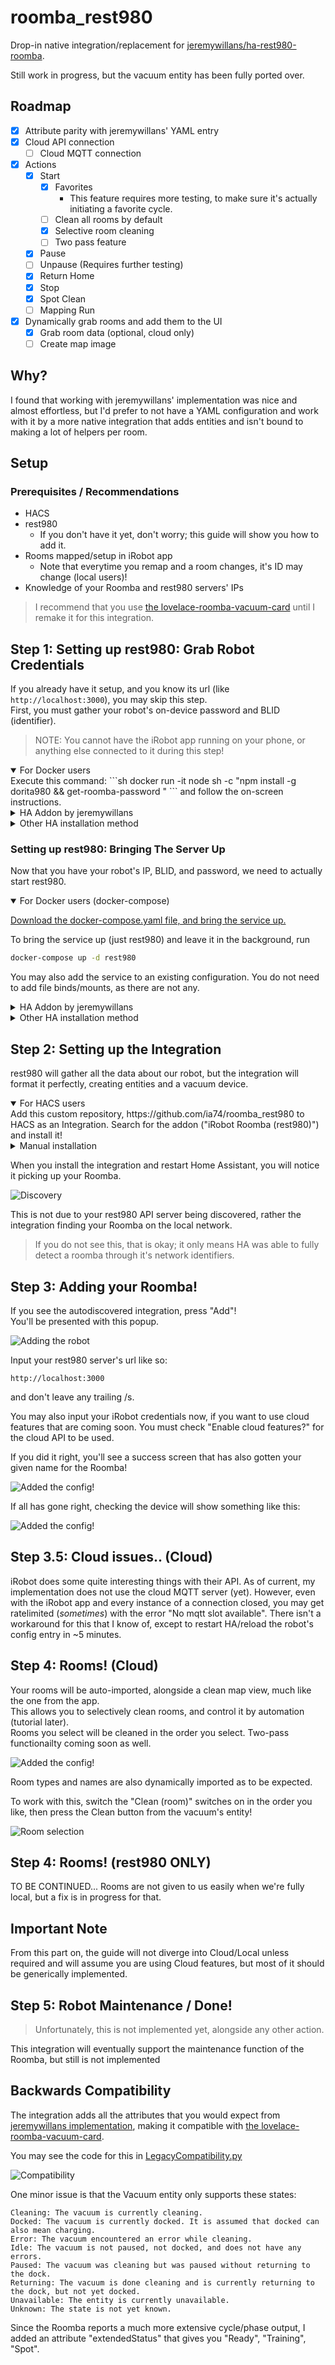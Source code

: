 # roomba_rest980

Drop-in native integration/replacement for [jeremywillans/ha-rest980-roomba](https://github.com/jeremywillans/ha-rest980-roomba).

Still work in progress, but the vacuum entity has been fully ported over.

## Roadmap

- [x] Attribute parity with jeremywillans' YAML entry
- [x] Cloud API connection
  - [ ] Cloud MQTT connection
- [x] Actions
  - [x] Start
    - [x] Favorites
      - This feature requires more testing, to make sure it's actually initiating a favorite cycle.
    - [ ] Clean all rooms by default
    - [x] Selective room cleaning
    - [ ] Two pass feature
  - [x] Pause
  - [ ] Unpause (Requires further testing)
  - [x] Return Home
  - [x] Stop
  - [x] Spot Clean
  - [ ] Mapping Run
- [x] Dynamically grab rooms and add them to the UI
  - [x] Grab room data (optional, cloud only)
  - [ ] Create map image

## Why?

I found that working with jeremywillans' implementation was nice and almost effortless, but I'd prefer to not have a YAML configuration and work with it by a more native integration that adds entities and isn't bound to making a lot of helpers per room.

## Setup

### Prerequisites / Recommendations

- HACS
- rest980
  - If you don't have it yet, don't worry; this guide will show you how to add it.
- Rooms mapped/setup in iRobot app
  - Note that everytime you remap and a room changes, it's ID may change (local users)!
- Knowledge of your Roomba and rest980 servers' IPs

> I recommend that you use [the lovelace-roomba-vacuum-card](https://github.com/jeremywillans/lovelace-roomba-vacuum-card) until I remake it for this integration.


## Step 1: Setting up rest980: Grab Robot Credentials

If you already have it setup, and you know its url (like `http://localhost:3000`), you may skip this step.  
First, you must gather your robot's on-device password and BLID (identifier).

> NOTE: You cannot have the iRobot app running on your phone, or anything else connected to it during this step!

<details open>
  <summary>
  For Docker users
  </summary>
Execute this command:  
```sh
docker run -it node sh -c "npm install -g dorita980 && get-roomba-password <robotIP>"
```
and follow the on-screen instructions.
</details>

<details>
  <summary>
  HA Addon by jeremywillans
  </summary>

Add `https://github.com/jeremywillans/hass-addons` to the Addons tab.
Locate and install the `roombapw` addon, following the included instructions.

</details>

<details>
  <summary>
  Other HA installation method
  </summary>

If you dont have direct access to Docker, you can clone and install the dorita980 package locally.  
See [dorita980's instructions on how to get the credentials](https://github.com/koalazak/dorita980#how-to-get-your-usernameblid-and-password).

</details>

### Setting up rest980: Bringing The Server Up

Now that you have your robot's IP, BLID, and password, we need to actually start rest980.

<details open>
  <summary>
  For Docker users (docker-compose)
  </summary>

[Download the docker-compose.yaml file, and bring the service up.](docker-compose.yaml)

To bring the service up (just rest980) and leave it in the background, run

```sh
docker-compose up -d rest980
```

You may also add the service to an existing configuration. You do not need to add file binds/mounts, as there are not any.

</details>

<details>
  <summary>
  HA Addon by jeremywillans
  </summary>

If you haven't, add `https://github.com/jeremywillans/hass-addons` to the Addons tab.
Locate and install the `rest980` addon, then update and save the configuration options with the credentials you got from the previous step.
> NOTE: Rest980 Firmware option 2 implies v2+ (inclusive of 3.x)

</details>

<details>
  <summary>
    Other HA installation method
  </summary>

  Clone and start the [rest980 server by koalazak, and note your computer's IP and port.](https://github.com/koalazak/rest980)

</details>

## Step 2: Setting up the Integration

rest980 will gather all the data about our robot, but the integration will format it perfectly, creating entities and a vacuum device.

<details open>
  <summary>
  For HACS users
  </summary>
  Add this custom repository, https://github.com/ia74/roomba_rest980 to HACS as an Integration. Search for the addon ("iRobot Roomba (rest980)") and install it!
</details>

<details>
  <summary>
  Manual installation
  </summary>
  Clone this repository, https://github.com/ia74/roomba_rest980 , and add the custom component folder (`roomba_rest980`) to your Home Assistant's `config/custom_components` folder.
</details>

When you install the integration and restart Home Assistant, you will notice it picking up your Roomba.

![Discovery](img/discovery.png)

This is not due to your rest980 API server being discovered, rather the integration finding your Roomba on the local network.

> If you do not see this, that is okay; it only means HA was able to fully detect a roomba through it's network identifiers.

## Step 3: Adding your Roomba!

If you see the autodiscovered integration, press "Add"!  
You'll be presented with this popup. 

![Adding the robot](img/ADD.png)

Input your rest980 server's url like so:

```
http://localhost:3000
```

and don't leave any trailing /s.

You may also input your iRobot credentials now, if you want to use cloud features that are coming soon. You must check "Enable cloud features?" for the cloud API to be used.

If you did it right, you'll see a success screen that has also gotten your given name for the Roomba!

![Added the config!](img/ADDeD.png)

If all has gone right, checking the device will show something like this:

![Added the config!](img/fin.png)

## Step 3.5: Cloud issues.. (Cloud)

iRobot does some quite interesting things with their API. As of current, my implementation does not use the cloud MQTT server (yet). However, even with the iRobot app and every instance of a connection closed, you may get ratelimited (*sometimes*) with the error "No mqtt slot available". There isn't a workaround for this that I know of, except to restart HA/reload the robot's config entry in ~5 minutes.

## Step 4: Rooms! (Cloud)

Your rooms will be auto-imported, alongside a clean map view, much like the one from the app.  
This allows you to selectively clean rooms, and control it by automation (tutorial later).  
Rooms you select will be cleaned in the order you select. Two-pass functionailty coming soon as well.

![Added the config!](img/rooms.png)

Room types and names are also dynamically imported as to be expected.

To work with this, switch the "Clean (room)" switches on in the order you like, then press the Clean button from the vacuum's entity!

![Room selection](img/clean.png)

## Step 4: Rooms! (rest980 ONLY)

TO BE CONTINUED...
Rooms are not given to us easily when we're fully local, but a fix is in progress for that.

## Important Note

From this part on, the guide will not diverge into Cloud/Local unless required and will assume you are using Cloud features, but most of it should be generically implemented.

## Step 5: Robot Maintenance / Done!

> Unfortunately, this is not implemented yet, alongside any other action.

This integration will eventually support the maintenance function of the Roomba, but still is not implemented

## Backwards Compatibility

The integration adds all the attributes that you would expect from [jeremywillans implementation](https://github.com/jeremywillans/ha-rest980-roomba), making it compatible with [the lovelace-roomba-vacuum-card](https://github.com/jeremywillans/lovelace-roomba-vacuum-card).

You may see the code for this in [LegacyCompatibility.py](custom_components/roomba_rest980/LegacyCompatibility.py)

![Compatibility](img/compat.png)

One minor issue is that the Vacuum entity only supports these states:
```
Cleaning: The vacuum is currently cleaning.
Docked: The vacuum is currently docked. It is assumed that docked can also mean charging.
Error: The vacuum encountered an error while cleaning.
Idle: The vacuum is not paused, not docked, and does not have any errors.
Paused: The vacuum was cleaning but was paused without returning to the dock.
Returning: The vacuum is done cleaning and is currently returning to the dock, but not yet docked.
Unavailable: The entity is currently unavailable.
Unknown: The state is not yet known.
```
Since the Roomba reports a much more extensive cycle/phase output, I added an attribute "extendedStatus" that gives you "Ready", "Training", "Spot".